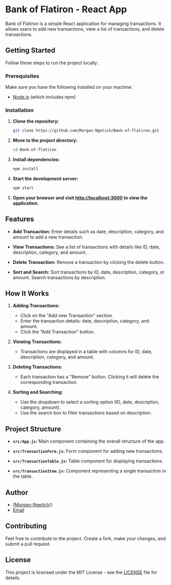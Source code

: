 # Bank of Flatiron - React App

Bank of Flatiron is a simple React application for managing transactions. It allows users to add new transactions, view a list of transactions, and delete transactions.

## Getting Started

Follow these steps to run the project locally:

### Prerequisites

Make sure you have the following installed on your machine:

- [Node.js](https://nodejs.org/) (which includes npm)

### Installation

1. **Clone the repository:**

    ```bash
    git clone https://github.com/Morgan-Ngetich/Bank-of-flatiron.git
    ```

2. **Move to the project directory:**

    ```bash
    cd Bank-of-flatiron
    ```

3. **Install dependencies:**

    ```bash
    npm install
    ```

4. **Start the development server:**

    ```bash
    npm start
    ```

5. **Open your browser and visit [http://localhost:3000](http://localhost:3000) to view the application.**

## Features

- **Add Transaction:** Enter details such as date, description, category, and amount to add a new transaction.

- **View Transactions:** See a list of transactions with details like ID, date, description, category, and amount.

- **Delete Transaction:** Remove a transaction by clicking the delete button.

- **Sort and Search:** Sort transactions by ID, date, description, category, or amount. Search transactions by description.

## How It Works

1. **Adding Transactions:**
   - Click on the "Add new Transaction" section.
   - Enter the transaction details: date, description, category, and amount.
   - Click the "Add Transaction" button.

2. **Viewing Transactions:**
   - Transactions are displayed in a table with columns for ID, date, description, category, and amount.

3. **Deleting Transactions:**
   - Each transaction has a "Remove" button. Clicking it will delete the corresponding transaction.

4. **Sorting and Searching:**
   - Use the dropdown to select a sorting option (ID, date, description, category, amount).
   - Use the search box to filter transactions based on description.

## Project Structure

- **`src/App.js`:** Main component containing the overall structure of the app.

- **`src/TransactionForm.js`:** Form component for adding new transactions.

- **`src/TransactionTable.js`:** Table component for displaying transactions.

- **`src/TransactionItem.js`:** Component representing a single transaction in the table.

## Author

- ([Morgan-Ngetich](https://github.com/Morgan-Ngetich)/)
- [Email](ngetichmorgan6@gmail.com)

## Contributing

Feel free to contribute to the project. Create a fork, make your changes, and submit a pull request.

## License

This project is licensed under the MIT License - see the [LICENSE](LICENSE) file for details.
